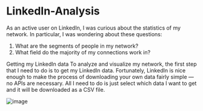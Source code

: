 # LinkedIn-Analysis

As an active user on LinkedIn, I was curious about the statistics of my network. In particular, I was wondering about these questions:
1) What are the segments of people in my network?
2) What field do the majority of my connections work in?

Getting my LinkedIn data
To analyze and visualize my network, the first step that I need to do is to get my LinkedIn data. Fortunately, LinkedIn is nice enough to make the process of downloading your own data fairly simple — no APIs are necessary. All I need to do is just select which data I want to get and it will be downloaded as a CSV file.

![image](https://user-images.githubusercontent.com/87779346/155652182-f9c8885a-75a3-4bad-8db8-0a5915fbb9ae.png)

